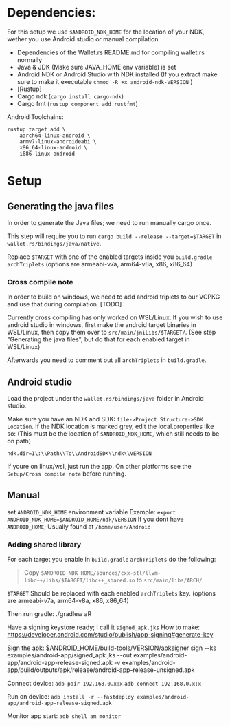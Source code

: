 # Dependencies:
For this setup we use `$ANDROID_NDK_HOME` for the location of your NDK, wether you use Android studio or manual compilation

- Dependencies of the Wallet.rs README.md for compiling wallet.rs normally
- Java & JDK (Make sure JAVA_HOME env variable) is set
- Android NDK or Android Studio with NDK installed (If you extract make sure to make it executable `chmod -R +x android-ndk-VERSION` )
- [Rustup]
- Cargo ndk (`cargo install cargo-ndk`)
- Cargo fmt (`rustup component add rustfmt`)

Android Toolchains: 
```
rustup target add \
    aarch64-linux-android \
    armv7-linux-androideabi \
    x86_64-linux-android \
    i686-linux-android
```

# Setup

## Generating the java files
In order to generate the Java files; we need to run manually cargo once. 

This step will require you to run `cargo build --release --target=$TARGET` in `wallet.rs/bindings/java/native`.

Replace `$TARGET` with one of the enabled targets inside you `build.gradle` `archTriplets` (options are armeabi-v7a, arm64-v8a, x86, x86_64)

### Cross compile note

In order to build on windows, we need to add android triplets to our VCPKG and use that during compilation. 
[TODO]

Currently cross compiling has only worked on WSL/Linux.
If you wish to use android studio in windows, first make the android target binaries in WSL/Linux, then copy them over to `src/main/jniLibs/$TARGET/`. (See step "Generating the java files", but do that for each enabled target in WSL/Linux)

Afterwards you need to comment out all `archTriplets` in `build.gradle`.

## Android studio

Load the project under the `wallet.rs/bindings/java` folder in Android studio.

Make sure you have an NDK and SDK: `file->Project Structure->SDK Location`. If the NDK location is marked grey, edit the local.properties like so: (This must be the location of `$ANDROID_NDK_HOME`, which still needs to be on path)
```
ndk.dir=I\:\\Path\\To\\AndroidSDK\\ndk\\VERSION
```

If youre on linux/wsl, just run the app. On other platforms see the `Setup/Cross compile note` before running.

## Manual

set `ANDROID_NDK_HOME` environment variable
Example: `export ANDROID_NDK_HOME=$ANDROID_HOME/ndk/VERSION`
If you dont have `ANDROID_HOME`; Usually found at `/home/user/Android`

### Adding shared library
For each target you enable in `build.gradle` `archTriplets` do the following:
> Copy `$ANDROID_NDK_HOME/sources/cxx-stl/llvm-libc++/libs/$TARGET/libc++_shared.so`
> to `src/main/libs/ARCH/`

`$TARGET` Should be replaced with each enabled `archTriplets` key. (options are armeabi-v7a, arm64-v8a, x86, x86_64)

Then run gradle:
./gradlew aR

Have a signing keystore ready; I call it `signed_apk.jks`
How to make: https://developer.android.com/studio/publish/app-signing#generate-key

Sign the apk:
$ANDROID_HOME/build-tools/VERSION/apksigner sign --ks examples/android-app/signed_apk.jks --out examples/android-app/android-app-release-signed.apk -v examples/android-app/build/outputs/apk/release/android-app-release-unsigned.apk

Connect device:
`adb pair 192.168.0.x:x` 
`adb connect 192.168.0.x:x`

Run on device:
`adb install -r --fastdeploy examples/android-app/android-app-release-signed.apk`

Monitor app start:
`adb shell am monitor`